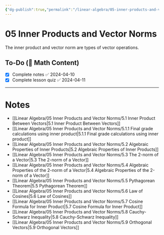 ```yaml
---
{"dg-publish":true,"permalink":"/linear-algebra/05-inner-products-and-vector-norms/05-inner-products-and-vector-norms/","tags":["MOC"]}
---
```


# 05 Inner Products and Vector Norms
The inner product and vector norm are types of vector operations.

## To-Do (🧮 Math Content)
- [x] Complete notes ✅ 2024-04-10
- [x] Complete lesson quiz ✅ 2024-04-11

---
# Notes

- [[Linear Algebra/05 Inner Products and Vector Norms/5.1 Inner Product Between Vectors\|5.1 Inner Product Between Vectors]]
- [[Linear Algebra/05 Inner Products and Vector Norms/5.1.1 Final grade calculations using inner product\|5.1.1 Final grade calculations using inner product]]
- [[Linear Algebra/05 Inner Products and Vector Norms/5.2 Algebraic Properties of Inner Products\|5.2 Algebraic Properties of Inner Products]]
- [[Linear Algebra/05 Inner Products and Vector Norms/5.3 The 2-norm of a Vector\|5.3 The 2-norm of a Vector]]
- [[Linear Algebra/05 Inner Products and Vector Norms/5.4 Algebraic Properties of the 2-norm of a Vector\|5.4 Algebraic Properties of the 2-norm of a Vector]]
- [[Linear Algebra/05 Inner Products and Vector Norms/5.5 Pythagorean Theorem\|5.5 Pythagorean Theorem]]
- [[Linear Algebra/05 Inner Products and Vector Norms/5.6 Law of Cosines\|5.6 Law of Cosines]]
- [[Linear Algebra/05 Inner Products and Vector Norms/5.7 Cosine Formula for Inner Product\|5.7 Cosine Formula for Inner Product]]
- [[Linear Algebra/05 Inner Products and Vector Norms/5.8 Cauchy-Schwarz Inequality\|5.8 Cauchy-Schwarz Inequality]]
- [[Linear Algebra/05 Inner Products and Vector Norms/5.9 Orthogonal Vectors\|5.9 Orthogonal Vectors]]

